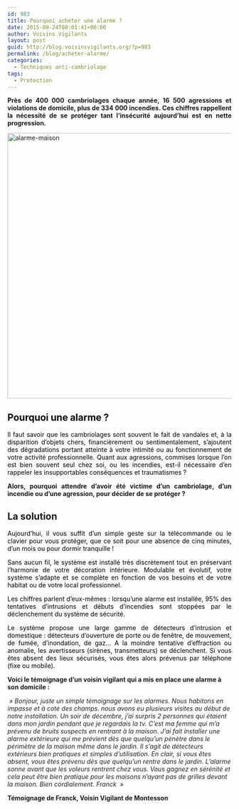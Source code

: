 ```yaml
---
id: 983
title: Pourquoi acheter une alarme ?
date: 2015-09-24T08:01:41+00:00
author: Voisins Vigilants
layout: post
guid: http://blog.voisinsvigilants.org/?p=983
permalink: /blog/acheter-alarme/
categories:
  - Techniques anti-cambriolage
tags:
  - Protection
---
```

<p style="text-align: justify;">
  <strong>Près de 400 000 cambriolages chaque année, 16 500 agressions et violations de domicile, plus de 334 000 incendies. Ces chiffres rappellent la nécessité de se protéger tant l’insécurité aujourd’hui est en nette progression.</strong>
</p>

<p style="text-align: justify;">
  <a href="http://blog.voisinsvigilants.org/wp-content/uploads/2015/09/alarme-maison.jpg"><img class="aligncenter size-full wp-image-984" src="http://blog.voisinsvigilants.org/wp-content/uploads/2015/09/alarme-maison.jpg" alt="alarme-maison" width="803" height="596" /></a>
</p>

<h2 style="text-align: justify;">
  <span style="color: #000000;">Pourquoi une alarme ?</span>
</h2>

<p style="text-align: justify;">
  <span style="color: #000000;">Il faut savoir que les cambriolages sont souvent le fait de vandales et, à la disparition d’objets chers, financièrement ou sentimentalement, s’ajoutent des dégradations portant atteinte à votre intimité ou au fonctionnement de votre activité professionnelle. Quant aux agressions, commises lorsque l’on est bien souvent seul chez soi, ou les incendies, est-il nécessaire d’en rappeler les insupportables conséquences et traumatismes ?</span>
</p>

<p style="text-align: justify;">
  <strong>Alors, pourquoi attendre d’avoir été victime d’un cambriolage, d’un incendie ou d’une agression, pour décider de se protéger ?</strong>
</p>

<h2 style="text-align: justify;">
  <strong>La solution</strong>
</h2>

<p style="text-align: justify;">
  <span style="color: #000000;">Aujourd’hui, il vous suffit d’un simple geste sur la télécommande ou le clavier pour vous protéger, que ce soit pour une absence de cinq minutes, d’un mois ou pour dormir tranquille !</span>
</p>

<p style="text-align: justify;">
  <span style="color: #000000;">Sans aucun fil, le système est installé très discrètement tout en préservant l’harmonie de votre décoration intérieure. Modulable et évolutif, votre système s’adapte et se complète en fonction de vos besoins et de votre habitat ou de votre local professionnel.</span>
</p>

<p style="text-align: justify;">
  <span style="color: #000000;">Les chiffres parlent d’eux-mêmes : lorsqu’une alarme est installée, 95% des tentatives d’intrusions et débuts d’incendies sont stoppées par le déclenchement du système de sécurité.</span>
</p>

<p style="text-align: justify;">
  <span style="color: #000000;">Le système propose une large gamme de détecteurs d’intrusion et domestique : détecteurs d’ouverture de porte ou de fenêtre, de mouvement, de fumée, d’inondation, de gaz… A la moindre tentative d’effraction ou anomalie, les avertisseurs (sirènes, transmetteurs) se déclenchent. Si vous êtes absent des lieux sécurisés, vous êtes alors prévenus par téléphone (fixe ou mobile).</span>
</p>

**Voici le témoignage d&rsquo;un voisin vigilant qui a mis en place une alarme à son domicile :**

<i style="color: #222222;">&nbsp;&raquo; Bonjour, juste un simple témoignage sur les alarmes. Nous habitons en impasse et à coté des champs. nous avons eu plusieurs visites au début de notre installation. Un soir de décembre, j&rsquo;ai surpris 2 personnes qui étaient dans mon jardin pendant que je regardais la tv. C&rsquo;est ma femme qui m&rsquo;a prévenu de bruits suspects en rentrant à la maison. J&rsquo;ai fait installer une alarme extérieure qui me prévient dès que quelqu&rsquo;un pénètre dans le périmètre de la maison même dans le jardin. Il s&rsquo;agit de détecteurs extérieurs bien pratiques et simples d&rsquo;utilisation. En clair, si vous êtes absent, vous êtes prévenu dès que quelqu&rsquo;un rentre dans le jardin. L&rsquo;alarme sonne avant que les voleurs rentrent chez vous. </i><i style="color: #222222;">Vous gagnez en sérénité et cela peut être bien pratique pour les maisons n&rsquo;ayant pas de grilles devant la maison. Bien cordialement. Franck &nbsp;&raquo; </i>

**Témoignage de Franck, Voisin Vigilant de Montesson**

